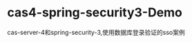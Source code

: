 cas4-spring-security3-Demo
==========================

cas-server-4和spring-security-3,使用数据库登录验证的sso案例
